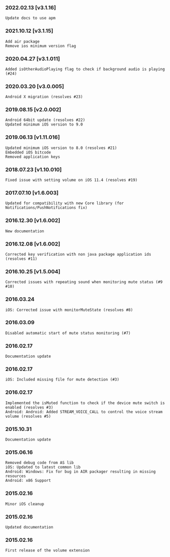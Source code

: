 ### 2022.02.13 [v3.1.16]

```
Update docs to use apm
```

### 2021.10.12 [v3.1.15]

```
Add air package
Remove ios minimum version flag
```



### 2020.04.27 [v3.1.011]

```
Added isOtherAudioPlaying flag to check if background audio is playing (#24)
```


### 2020.03.20 [v3.0.005]

```
Android X migration (resolves #23)
```


### 2019.08.15 [v2.0.002]

```
Android 64bit update (resolves #22)
Updated minimum iOS version to 9.0
```


### 2019.06.13 [v1.11.016]

```
Updated minimum iOS version to 8.0 (resolves #21)
Embedded iOS bitcode
Removed application keys 
```


### 2018.07.23 [v1.10.010]

```
Fixed issue with setting volume on iOS 11.4 (resolves #19)
```


### 2017.07.10 [v1.6.003]

```
Updated for compatibility with new Core library (for Notifications/PushNotifications fix)
```


### 2016.12.30 [v1.6.002]

```
New documentation
```


### 2016.12.08 [v1.6.002]

```
Corrected key verification with non java package application ids (resolves #11)
```


### 2016.10.25 [v1.5.004]

```
Corrected issues with repeating sound when monitoring mute status (#9 #10)
```


### 2016.03.24

```
iOS: Corrected issue with monitorMuteState (resolves #8)
```


### 2016.03.09

```
Disabled automatic start of mute status monitoring (#7)
```


### 2016.02.17

```
Documentation update
```


### 2016.02.17

```
iOS: Included missing file for mute detection (#3)
```


### 2016.02.17

```
Implemented the isMuted function to check if the device mute switch is enabled (resolves #3)
Android: Android: Added STREAM_VOICE_CALL to control the voice stream volume (resolves #5)
```


### 2015.10.31

```
Documentation update
```


### 2015.06.16

```
Removed debug code from AS lib
iOS: Updated to latest common lib
Android: Windows: Fix for bug in AIR packager resulting in missing resources
Android: x86 Support
```


### 2015.02.16

```
Minor iOS cleanup
```


### 2015.02.16

```
Updated documentation
```


### 2015.02.16

```
First release of the volume extension
```
